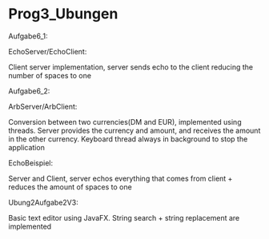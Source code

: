 # Prog3_Ubungen
Aufgabe6_1:

EchoServer/EchoClient:

Client server implementation, server sends  echo to the client reducing the number of spaces to one

Aufgabe6_2:

ArbServer/ArbClient:

Conversion between two currencies(DM and EUR), implemented using threads. Server provides the currency and amount, and receives the amount in the other currency. Keyboard thread always in background to stop the application 

EchoBeispiel:

Server and Client, server echos everything that comes from client + reduces the amount of spaces to one


Ubung2Aufgabe2V3:

Basic text editor using JavaFX. String search + string replacement are implemented 

